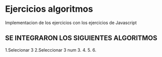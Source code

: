 # Ejercicios algoritmos

Implementacion de los ejercicios con los ejercicios de Javascript

## SE INTEGRARON LOS SIGUIENTES ALGORITMOS

1.Selecionar 3 
2.Seleccionar 3 num
3.
4.
5.
6.

